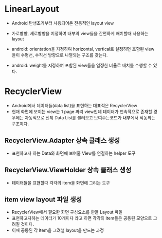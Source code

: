 # LinearLayout
* Android 탄생초기부터 사용되어온 전통적인 layout view
* 가로방향, 세로방향을 지정하여 내부의 view들을 간편하게 배치할때 사용하는 layout
* android: orientation을 지정하여 horizontal, vertical로 설정하면
포함된 view들이 수평선, 수직선 방향으로 나열되는 구조를 갖는다.

* android: weight를 지정하여 포함된 view들을 일정한 비율로 배치를 수행할 수 있다.

# RecyclerView
* Android에서 데이터들(data list)을 표현하는 대표적은 RecyclerView
* 현재 화면에 보이는 view는 1 page 짜리 view인데
데이터가 연속적으로 존재할 경우에는 자동적으로 전체 Data List를
불러오고 보여주는코드가 내부에서 작동되는 구조이다.

## RecyclerView.Adapter 상속 클래스 생성
* 표현하고자 하는 Data와 화면에 보여줄 View를 연결하는 helper 도구

## RecyclerView.ViewHolder 상속 클래스 생성
* 데이터들을 표현할때 각각의 item을 화면에 그리는 도구

## item view layout 파일 생성
* RecyclerView에서 필요한 화면 구성요소를 만들 Layout 파일
* 표현하고자하는 데이터가 10개이다 라고 하면 각각의 item들은 공통된 모양으로 그려질 것이다.
* 이때 공통된 각 Item을 그려낼 layout을 만드는 과정